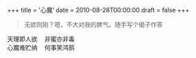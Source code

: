 +++
title = '心魔'
date = 2010-08-28T00:00:00
draft = false
+++

> 无欲则刚？嗯，不大对我的脾气。随手写个偈子作答

<div class="poem">
<pre>
天理即人欲  非蜜亦非毒
心魔难贮纳  何事笑鸿鹄
</pre>
</div>
